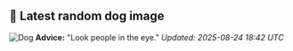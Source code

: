 ## 🐶 Latest random dog image
![Dog](https://images.dog.ceo/breeds/terrier-fox/n02095314_2864.jpg)
**Advice:** "Look people in the eye."
*Updated: 2025-08-24 18:42 UTC*
